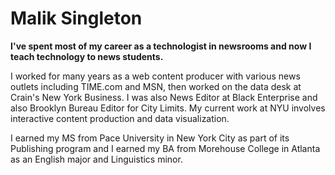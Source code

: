 # Malik Singleton

__I've spent most of my career as a technologist in newsrooms and now I teach technology to news students.__

I worked for many years as a web content producer with various news outlets including TIME.com and MSN, then worked on the data desk at Crain's New York Business. I was also News Editor at Black Enterprise and also Brooklyn Bureau Editor for City Limits. My current work at NYU involves interactive content production and data visualization.

I earned my MS from Pace University in New York City as part of its Publishing program and I earned my BA from Morehouse College in Atlanta as an English major and Linguistics minor.

